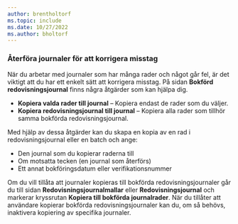 ```yaml
---
author: brentholtorf
ms.topic: include
ms.date: 10/27/2022
ms.author: bholtorf
---
```


### <a name="reversing-journals-to-correct-mistakes"></a>Återföra journaler för att korrigera misstag

När du arbetar med journaler som har många rader och något går fel, är det viktigt att du har ett enkelt sätt att korrigera misstag. På sidan **Bokförd redovisningsjournal** finns några åtgärder som kan hjälpa dig.

* **Kopiera valda rader till journal** – Kopiera endast de rader som du väljer.
* **Kopiera redovisningsjournal till journal** – Kopiera alla rader som tillhör samma bokförda redovisningsjournal.

Med hjälp av dessa åtgärder kan du skapa en kopia av en rad i redovisningsjournal eller en batch och ange:

* Den journal som du kopierar raderna till
* Om motsatta tecken (en journal som återförs)
* Ett annat bokföringsdatum eller verifikationsnummer

Om du vill tillåta att journaler kopieras till bokförda redovisningsjournaler går du till sidan **Redovisningsjournalmallar** eller **Redovisningsjournal** och markerar kryssrutan **Kopiera till bokförda journalrader**. När du tillåter att användare kopierar bokförda redovisningsjournaler kan du, om så behövs, inaktivera kopiering av specifika journaler.
